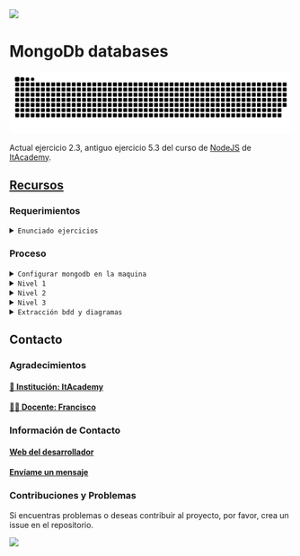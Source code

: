 <img src="https://user-images.githubusercontent.com/73097560/115834477-dbab4500-a447-11eb-908a-139a6edaec5c.gif">

# MongoDb databases
<a href="https://github.com/SKRTEEEEEE">
<div align="center">
  <img  src="https://github.com/SKRTEEEEEE/SKRTEEEEEE/blob/main/resources/img/grid-snake.svg"
       alt="snake" />
</div>
</a>

Actual ejercicio 2.3, antiguo ejercicio 5.3 del curso de [NodeJS](https://nodejs.org/en) de [ItAcademy](https://www.barcelonactiva.cat/es/itacademy).

## [Recursos](https://github.com/SKRTEEEEEE/markdowns/)
### Requerimientos
<details>
<summary><code>Enunciado ejercicios</code></summary>
<br/>

#### **Nivel 1:** 
- Una óptica, llamada “Cul d'Ampolla”, quiere informatizar la gestión de los clientes/as y ventas de gafas.

  1. En primer lugar, la óptica quiere saber cuál es el proveedor de cada una de las gafas. En concreto quiere saber de cada proveedor : El nombre, la dirección (calle, número, piso, puerta, ciudad, código postal y país), teléfono, fax, NIF.

  2. De las gafas se quiere saber: La marca, la graduación de cada vidrio, el tipo de montura (flotante, pasta o metálica), el color de la montura, el color de cada vidrio y el precio.

  3. De los clientes/as desea almacenar: El nombre, la dirección postal, el teléfono, el correo electrónico, la fecha de registro.
  4. Cuando llega un/a cliente/a nuevo, almacenar el/la cliente/a que le ha recomendado el establecimiento (siempre que alguien le haya recomendado).
  5. Nuestro sistema deberá indicar quién ha sido el empleado/a que ha vendido cada anteojo. Define qué día/hora se realiza la venta.
- Ejercicio 1, nivel 1.

  Imagina que tenemos la siguiente interfaz gráfica, desde el punto de vista de un cliente de la Óptica. ¿Cómo diseñarías la base de datos que facilitara la información?

  ![Imagen ejemplo frontend ejercicio](./public/mongodb1.jpg)

- Ejercicio 2, nivel 1

  ¿Y si el punto de vista fuera de la interfaz fueran las gafas?

  ![Imagen ejemplo frontend ejercicio](./public/mongodb2.jpg)

#### **Nivel 2:**
- Te han contratado para diseñar una web que permita realizar pedidos de comida a domicilio por Internet.

  _Ten en cuenta las siguientes indicaciones para modelar cómo sería la base de datos del proyecto:_

  1. Para cada cliente/a almacenamos un identificador único: Nombre, apellidos, dirección, código postal, localidad, provincia, número de teléfono.

  2. Una persona puede realizar muchos pedidos, pero un único pedido sólo puede ser realizado por una única persona. De cada pedido se almacena un identificador único: Fecha/hora de realización, si el pedido es para reparto a domicilio o para recoger en tienda, la cantidad de productos que se han seleccionado de cada tipo, el precio total además de una nota con información adicional.

  3. Un pedido puede constar de uno o varios productos.

  4. Los productos pueden ser pizzas, hamburguesas y bebidas. De cada producto se almacena un identificador único: Nombre, descripción, imagen, precio. En el caso de las pizzas existen varias categorías que pueden cambiar de nombre a lo largo del año.

  5. Un pedido es gestionado por una única tienda y una tienda puede manejar muchos pedidos. De cada tienda se almacena un identificador único: Dirección, código postal, localidad, provincia.

  6. En una tienda pueden trabajar muchos empleados y un empleado sólo puede trabajar en una tienda. De cada empleado/a, se almacena un identificador único: Nombre, apellidos, NIF, Teléfono, si trabaja como cocinero/ao repartidor/a. Para los pedidos de reparto a domicilio interesa guardar quién es el repartidor/a que hace la entrega del pedido y la fecha/hora del momento de la entrega.

  ![Imagen ejemplo frontend ejercicio](./public/mongodblvl2.jpg)

#### **Nivel 3:**
- Trataremos de hacer un modelo sencillo de cómo sería la base de datos para una versión reducida de YouTube.

  1. De cada usuario/a guardamos un identificador único: Email, password, nombre de usuario/a, fecha de nacimiento, sexo, país, código postal.

  2. Un usuario/a publica vídeos. De cada vídeo guardamos un identificador único: Un título, una descripción, un tamaño, el nombre del archivo de vídeo, duración del vídeo, un thumbnail, el número de reproducciones, el número de likes, el número de dislikes.

  3. Un vídeo puede tener tres estados distintos: público, oculto y privado. Un vídeo puede tener muchas etiquetas. Interesa guardar quién es el usuario/a que publica el vídeo y en qué fecha/hora lo hace.

  4. Un usuario puede crear un canal. Un canal tiene un identificador único: Un nombre, una descripción, una fecha de creación.

  5. Un usuario/a puede suscribirse a los canales de otros usuarios/as. Un usuario puede darle un like o un dislike a un vídeo una única vez. Habrá que llevar un registro de los usuarios/as que le han dado like y dislike a un determinado vídeo y en qué fecha/hora lo hicieron.

  6. Un usuario puede crear playlists con los vídeos que le gustan. Cada playlist tiene un identificador único: un nombre, una fecha de creación, un estado que indica que puede ser pública o privada.

  7. Un usuario puede escribir comentarios en un vídeo determinado. Cada comentario está identificado por un identificador único: El texto del comentario, la fecha/hora en la que se realizó.

  ![Imagen ejemplo frontend ejercicio](./public/mongodblvl3.jpg)

</details>

### Proceso
<details><summary><code>Configurar mongodb en la maquina </code></summary></br>

**_Para windows_**
##### Descargar y instalar [MongoDB Community Server](https://www.mongodb.com/try/download/community)
- _Si no tenemos MongoDB Community Server_
- Accedemos a la version actual de la comunidad de MongoDb Server, podemos encontrar-la en [esta pagina](https://www.mongodb.com/try/download/community).
- Configuramos la version para el tipo de arquitectura que utilize nuestro PC(x64/x32) y hacemos click a descargar. 
- Una vez descargada, instalaremos con la configuración por defecto(todo aceptar/continuar)
##### Conectar red local
- _Si no tenemos una red conectada a MongoDb Community Server_
- Una vez instalado, podemos abrir MongoDBCompass
- Una vez abierto, podemos hacer click en la opción de nuevo conexión. En las opciones, dejaremos el URI por defecto, `mongodb://localhost:27017`. En nombre podremos Local` y en color pondremos el que deseemos, se recomienda verde.

</details>

<details><summary><code><bold>Nivel 1</bold> </code></summary></br>

- _En este caso vamos a realizar las bases de datos con la inferencia de MongoDb y utilizando su shell._
##### Crear bases de datos y colecciones
- Creamos la base de datos con el siguiente comando:
  ```js
  use culDAmpolla
  ```
- Creamos la colección para los proveedores
  ```js
  db.proveedores.insertOne({
  nombre: "Grefusa",
  direccion: {
    calle: "Calle Dolores",
    numero: NumberInt(123),
    piso: NumberInt(1),
    puerta: "A",
    ciudad: "Barcelona",
    codigo_postal: "08198",
    pais: "Catalunya"
  },
  telefono: "+34-123456789",
  fax: "+34-987654321",
  nif: "NIF123456"
  })
  ```
- Creamos la colección para las monturas
  ```js
  db.gafas.insertOne({
    marca: "Guess",
    graduacion: {
      vidrio1: "+1.5",
      vidrio2: "+1"
    },
    tipo_montura: "Pasta",
    color_montura: "Verde",
    color_vidrio: {
      vidrio1: "Rojo",
      vidrio2: "Verde"
    },
    precio: 100.00
  });
  ```
- Creamos la colección para los clientes
  ```js
  //Cliente sin recomendación
  db.clientes.insertOne({
  nombre: "Aitor Tilla",
  direccion_postal: {
    calle: "Calle Buenavista",
    numero: NumberInt(26),
    piso: NumberInt(17),
    puerta: "B",
    ciudad: "Zaragosa",
    codigo_postal: "54321",
    pais: "España"
  },
  telefono: "+34-987654321",
  correo_electronico: "cocinitas.tortilla@gmail.com",
  fecha_registro: new Date()
  });
  //Cliente con recomendación
  db.clientes.insertOne({
  nombre: "Rosa Melano",
  direccion_postal: {
    calle: "Calle Delicias",
    numero: NumberInt(126),
    piso: NumberInt(7),
    puerta: "1",
    ciudad: "Barcelona",
    codigo_postal: "09182",
    pais: "España"
  },
  telefono: "+34-987654321",
  correo_electronico: "cocinitas.tortilla@gmail.com",
  fecha_registro: new Date(),
	recomendado: ObjectId('66ed96e404f9e9428482e6a6')
  });
  ```
- Creamos la colección para las ventas
  ```js
  db.ventas.insertMany([
    {
  cliente_id: ObjectId("66ed96e404f9e9428482e6a6"), 
  gafas_id: ObjectId('66ed94d804f9e9428482e6a5'), 
  empleado: "El pepe",
  fecha_hora: new Date()
  },{
  cliente_id: ObjectId("66ed97d904f9e9428482e6a7"), 
  gafas_id: ObjectId('66ed94d804f9e9428482e6a5'), 
  empleado: "El pepe",
  fecha_hora: new Date()
  }]);
  ```
##### Añadir "indexation"
- **"Indexation" para el ejercicio 1 del nivel 1:**
  ```js
  db.clientes.createIndex({
  "direccion_postal.ciudad": 1,
  telefono: 1,
  correo_electronico: 1,
  fecha_registro: -1
  });
  ```
- **"Indexation" para el ejercicio 2 del nivel 1:**
  - _Se ignora el campo proveedores en la búsqueda de gafas ya que no era requerimiento para la bdd_
  ```js
  //Indice búsqueda gafas
  db.gafas.createIndex({
  marca: 1,
  tipo_montura: 1,
  precio: 1
  });
  //Indice búsqueda proveedores
  db.proveedores.createIndex({
  nombre: 1
  });
  //Indice búsqueda clientes
  db.clientes.createIndex({
  nombre: 1
  });
  ```

</details>

<details><summary><code><bold>Nivel 2</bold> </code></summary><br/>

- _En este caso vamos a utilizar el método validador de MongoDb y la shell_
##### Creación bases de datos y colecciones
- Creamos la base de datos con el siguiente comando:
  ```js
  use foodDeliDB
  ```
- Creamos la colección para los clientes:
  ```js
  db.createCollection("clientes", {
   validator: {
      $jsonSchema: {
         bsonType: "object",
         required: ["nombre", "apellidos", "direccion", "codigoPostal", "localidad", "provincia", "telefono"],
         properties: {
            nombre: {
                bsonType: "string",
                pattern: "^.{3,}$",
                description: "Debe ser una cadena de más de tres caracteres y es requerido"
            },
            apellidos: {
               bsonType: "string",
               pattern: "^.{3,}$",
              description: "Debe ser una cadena de más de tres caracteres y es requerido"
            },
            direccion: {
               bsonType: "string",
               description: "Debe ser una cadena y es requerido"
            },
            codigoPostal: {
               bsonType: "string",
               pattern: "^[0-9]{5}$",
               description: "Debe ser una cadena de 5 dígitos y es requerido"
            },
            localidad: {
               bsonType: "string",
               description: "Debe ser una cadena y es requerido"
            },
            provincia: {
               bsonType: "string",
               description: "Debe ser una cadena y es requerido"
            },
            telefono: {
               bsonType: "string",
               pattern: "^[0-9]{9}$",
               description: "Debe ser una cadena de 9 dígitos y es requerido"
            },
            email: {
               bsonType: "string",
               pattern: "^[a-zA-Z0-9._%+-]+@[a-zA-Z0-9.-]+.[a-zA-Z]{2,}$",
               description: "Debe ser una dirección de correo electrónico válida"
            },
            fechaRegistro: {
               bsonType: "date",
               description: "Debe ser una fecha válida"
            }
         }
      }
   }
  })
  ```

  <details><summary>Tests y población <code>clientes</code></summary>

  ##### Inserciones erróneas
  ```js
  //Inserción errónea por validación
  db.clientes.insertOne({
      "nombre": "Ana",                      // Correcto
      "apellidos": "Pérez",                 // Correcto
      "direccion": "Calle Falsa 123",      // Correcto
      "codigoPostal": "1234",               // Incorrecto: debe ser una cadena de 5 dígitos
      "localidad": "Madrid",                // Correcto
      "provincia": "Madrid",                // Correcto
      "telefono": "12345678",               // Incorrecto: debe ser una cadena de 9 dígitos
      "email": "ana.perez@ejemplo.com",     // Correcto
      "fechaRegistro": "2024-09-20T12:00:00Z" // Correcto
  })
  // insertMany(), algunos con errores otros correctos
  db.clientes.insertMany([
    {
        "nombre": "Ana",
        "apellidos": "Pérez",
        "direccion": "Calle Gran Vía 12",
        "codigoPostal": "28013",              // Correcto
        "localidad": "Madrid",
        "provincia": "Madrid",
        "telefono": "612345678",              // Correcto
        "email": "ana.perez@ejemplo.com",
        "fechaRegistro": new Date("2024-09-20T12:00:00Z")
    },
    {
        "nombre": "Luis",
        "apellidos": "García",
        "direccion": "Avenida de la Paz 45",
        "codigoPostal": "28002",              // Correcto
        "localidad": "Madrid",
        "provincia": "Madrid",
        "telefono": "123456789",              // Incorrecto: debe ser una cadena de 9 dígitos
        "email": "luis.garcia@ejemplo.com",
        "fechaRegistro": new Date("2024-09-20T12:00:00Z")
    },
    {
        "nombre": "María",
        "apellidos": "López",
        "direccion": "Calle de Vallehermoso 99",
        "codigoPostal": "28015",              // Correcto
        "localidad": "Madrid",
        "provincia": "Madrid",
        "telefono": "98765432",               // Incorrecto: debe ser una cadena de 9 dígitos
        "email": "maria.lopez@ejemplo.com",
        "fechaRegistro": new Date("2024-09-20T12:00:00Z")
    },
    {
        "nombre": "Carlos",
        "apellidos": "Martínez",
        "direccion": "Calle del Arenal 5",
        "codigoPostal": "28001",              // Correcto
        "localidad": "Madrid",
        "provincia": "Madrid",
        "telefono": "612345678",              // Correcto
        "email": "carlos.martinez@ejemplo.com",
        "fechaRegistro": new Date("2024-09-20T12:00:00Z")
    },
    {
        "nombre": "Sofía",
        "apellidos": "Hernández",
        "direccion": "Calle de Serrano 88",
        "codigoPostal": "28006",              // Correcto
        "localidad": "Madrid",
        "provincia": "Madrid",
        "telefono": "1234567",                // Incorrecto: debe ser una cadena de 9 dígitos
        "email": "sofia.hernandez@ejemplo.com",
        "fechaRegistro": new Date("2024-09-20T12:00:00Z")
    }
  ])
  ```
  ##### Inserciones correctas
  ```js
  //Inserción simple
  db.clientes.insertOne({
  nombre: "María",
  apellidos: "González López",
  direccion: "Calle Mayor 123, 2º Izquierda",
  codigoPostal: "28001",
  localidad: "Madrid",
  provincia: "Madrid",
  telefono: "912345678",
  email: "maria.gonzalez@email.com",
  fechaRegistro: new Date()
  })
  //Inserción múltiple
  db.clientes.insertMany([
  {
    nombre: "Juan",
    apellidos: "Pérez Martínez",
    direccion: "Avenida de la Constitución 45",
    codigoPostal: "41001",
    localidad: "Sevilla",
    provincia: "Sevilla",
    telefono: "954123456",
    email: "juan.perez@email.com",
    fechaRegistro: new Date()
  },
  {
    nombre: "Anna",
    apellidos: "López García",
    direccion: "Calle Gran Vía 67, 3º Derecha",
    codigoPostal: "08001",
    localidad: "Barcelona",
    provincia: "Barcelona",
    telefono: "934567890",
    email: "ana.lopez@email.com",
    fechaRegistro: new Date()
  },
  {
    nombre: "Carlos",
    apellidos: "Fernández Rodríguez",
    direccion: "Calle Portales 23",
    codigoPostal: "26001",
    localidad: "Logroño",
    provincia: "La Rioja",
    telefono: "941234567",
    email: "carlos.fernandez@email.com",
    fechaRegistro: new Date()
  }
  ])
  ```
  </details>
- Creamos la colección para los pedidos:
  ```js
  db.createCollection("pedidos", {
   validator: {
      $jsonSchema: {
         bsonType: "object",
         required: ["idCliente","idTienda", "entrega", "productos", "precioTotal", "timestamp"],
         properties: {
            idCliente: {
              bsonType: "objectId",
              description: "Debe ser un ObjectId valido y es requerido"
            },
            idTienda:{
              bsonType: "objectId",
              description: "Debe ser un ObjectId valido y es requerido"
            },
            entrega: {
               bsonType: "object",
               required: ["tipo"],
               properties: {
                tipo: {
                  enum: ["recoger", "domicilio"],
                  description: "Debe ser 'domicilio' o 'recoger' y es requerido"
                },
                repartidorId: {
                  bsonType: "objectId",
                  description: "Dene ser un ObjectId valido"
                },
                fechaEntrega: {
                  bsonType: "date",
                  description: "Debe ser una fecha y hora válida"

                }
               },
               description: "Debe incluir el tipo 'domicilio' o 'recoger'"
            },
            productos: {
               bsonType: "array",
               minItems: 1,
               items: {
                  bsonType: "object",
                  required: ["productoId", "cantidad", "precio"],
                  properties: {
                     productoId: {
                        bsonType: "objectId",
                        description: "Debe ser un ObjectId válido y es requerido"
                     },
                     cantidad: {
                        bsonType: "int",
                        minimum: 1,
                        description: "Debe ser un entero mayor que 0 y es requerido"
                     },
                     precio: {
                        bsonType: "double",
                        minimum: 0,
                        description: "Debe ser un número decimal no negativo y es requerido"
                     }
                  }
               },
               description: "Debe ser un array de al menos un producto y es requerido"
            },
            precioTotal: {
               bsonType: "double",
               minimum: 0,
               description: "Debe ser un número decimal no negativo y es requerido"
            },
            notaAdicional: {
               bsonType: "string",
               description: "Debe ser una cadena si está presente"
            },
            timestamp: {
               bsonType: "date",
               description: "Debe ser la fecha y hora de creación del pedido"
            }
         }
      }
   }
  })
  ```

   <details><summary>Población <code>pedidos</code></summary>

  ##### Inserciones correctas
  ```js
  db.pedidos.insertMany([
  {
    idCliente: ObjectId('66edc2b604f9e9428482e6c4'),
    idTienda: ObjectId('66edd37a04f9e9428482e6d1'),
    entrega: {
      tipo: "domicilio",
      repartidorId: ObjectId('66edd8e604f9e9428482e6d4'),
      fechaEntrega: new Date("2024-09-20T14:30:00Z")
    },
    productos: [
      {
        productoId: ObjectId('66edd06604f9e9428482e6c9'),
        cantidad: 2,
        precio: 8.5
      },
      {
        productoId: ObjectId('66edd0af04f9e9428482e6cc'),
        cantidad: 1,
        precio: 6.99
      }
    ],
    precioTotal: 23.99,
    notaAdicional: "Entregar por la puerta trasera.",
    timestamp: new Date()
  },
  {
    idCliente: ObjectId('66edc2b604f9e9428482e6c5'),
    idTienda: ObjectId('66edd37a04f9e9428482e6d0'),
    entrega: {
      tipo: "recoger",
      fechaEntrega: new Date("2024-09-20T15:00:00Z")
    },
    productos: [
      {
        productoId: ObjectId('66edd0af04f9e9428482e6cd'),
        cantidad: 3,
        precio: 1.5
      }
    ],
    precioTotal: 4.5,
    timestamp: new Date()
  }
  ]);
  ```

  </details>
- Creamos la colección para los productos:
  ```js
  db.createCollection("productos", {
  validator: {
    $jsonSchema: {
      bsonType: "object",
      required: ["nombre", "descripcion", "imagen", "precio", "categoria"],
      properties: {  
        nombre: {
          bsonType: "string",
          description: "Debe ser una cadena de texto y es requerido"
        },
        descripcion: {
          bsonType: "string",
          description: "Debe ser una cadena de texto y es requerido"
        },
        imagen: {
          bsonType: "string",
          pattern: "^(http|https)://",
          description: "Debe ser una URL válida que comience con http o https"
        },
        precio: {
          bsonType: "double",
          minimum: 0,
          description: "Debe ser un número decimal no negativo y es requerido"
        },
        categoria: {
          enum: ["pizza", "hamburguesa", "bebida"],
          description: "Debe ser 'pizza', 'hamburguesa' o 'bebida' y es requerido"
        },
        categoriasPizza: {
          bsonType: "array",
          items: {
            bsonType: "string"
          },
          description: "Especifica las categorías de pizza (si aplica). Solo para productos de la categoría 'pizza'"
        }
      }
    }
  }
  });
  ```

  <details><summary>Tests y población <code>productos</code></summary>

  ##### Inserciones erróneas
  ```js
  //Inserción errónea por validación
  db.productos.insertOne({
    nombre: "Pizza Cuatro Quesos",
    descripcion: "Pizza con mezcla de cuatro quesos italianos",
    imagen: "https://ejemplo.com/pizza_cuatro_quesos.jpg",
    precio: -5.50,  // Precio negativo, no válido
    categoria: "pizza",
    categoriasPizza: ["quesos", "especial"]
  });

  // insertMany(), algunos con errores otros correctos
  db.productos.insertMany([
    {
      nombre: "Hamburguesa Vegetal",
      descripcion: "Hamburguesa a base de plantas",
      imagen: "ftp://ejemplo.com/hamburguesa_vegetal.jpg",  // URL inválida (debe comenzar con http o https)
      precio: 7.99,
      categoria: "hamburguesa"
    },
    {
      nombre: "Pizza Especial",
      descripcion: "Pizza con ingredientes especiales",
      imagen: "https://ejemplo.com/pizza_especial.jpg",
      precio: 12.99,
      categoria: "ensalada"  // Categoría no válida (debe ser pizza, hamburguesa o bebida)
    }
  ]);
  ```
  ##### Inserciones correctas
  ```js
  //Inserción simple
  db.productos.insertOne({
    nombre: "Pizza Margarita",
    descripcion: "Pizza clásica con tomate y mozzarella",
    imagen: "https://ejemplo.com/pizza_margarita.jpg",
    precio: 8.50,
    categoria: "pizza",
    categoriasPizza: ["clásica", "vegetariana"]
  });

  //Inserción múltiple
  db.productos.insertMany([
    {
      nombre: "Hamburguesa Clásica",
      descripcion: "Hamburguesa con lechuga, tomate y queso",
      imagen: "https://ejemplo.com/hamburguesa_clasica.jpg",
      precio: 6.99,
      categoria: "hamburguesa"
    },
    {
      nombre: "Coca Cola",
      descripcion: "Bebida gaseosa de cola",
      imagen: "https://ejemplo.com/coca_cola.jpg",
      precio: 1.50,
      categoria: "bebida"
    }
  ]);

  ```
  </details>

- Creamos la colección para las tiendas:
  ```js
  db.createCollection("tiendas", {
  validator: {
    $jsonSchema: {
      bsonType: "object",
      required: ["direccion", "codigoPostal", "localidad", "provincia"],
      properties: {
        direccion: {
          bsonType: "string",
          description: "Debe ser una cadena de texto y es requerida"
        },
        codigoPostal: {
          bsonType: "string",
          pattern: "^[0-9]{5}$",
          description: "Debe ser un código postal válido de 5 dígitos y es requerido"
        },
        localidad: {
          bsonType: "string",
          description: "Debe ser una cadena de texto y es requerida"
        },
        provincia: {
          bsonType: "string",
          description: "Debe ser una cadena de texto y es requerida"
        }
      }
    }
  }
  });
  ```
  
  <details><summary>Tests y población <code>tiendas</code></summary>

  ##### Inserciones erróneas
  ```js
  //Inserción errónea por validación
    db.tiendas.insertOne({
    direccion: 999, // Debe ser string
    codigoPostal: "1234",  // Código postal inválido (debe tener 5 dígitos)
    localidad: "Barcelona",
    provincia: "Barcelona"
  });
  // insertMany(), algunos con errores otros correctos
  db.tiendas.insertMany([
  {
    direccion: "Calle del Carmen 222",
    codigoPostal: "29001",
    localidad: "Málaga",
    provincia: "Málaga"
  },
  {
    // Falta la dirección, lo que provocará que falle
    codigoPostal: "08001",
    localidad: "Barcelona",
    provincia: "Barcelona"
  }
  ]);
  ```

  ##### Inserciones correctas

  ```js
  //Inserción simple
  db.tiendas.insertOne({
    direccion: "Calle Falsa 123",
    codigoPostal: "28001",
    localidad: "Madrid",
    provincia: "Madrid"
  });

  //Inserción múltiple
  db.tiendas.insertMany([
    {
      direccion: "Avenida de la Constitución 456",
      codigoPostal: "41001",
      localidad: "Sevilla",
      provincia: "Sevilla"
    },
    {
      direccion: "Plaza Mayor 789",
      codigoPostal: "46001",
      localidad: "Valencia",
      provincia: "Valencia"
    }
  ]);

  ```
  </details>

- Creamos la colección para los empleados:
  ```js
  db.createCollection("empleados", {
  validator: {
    $jsonSchema: {
      bsonType: "object",
      required: ["nombre", "apellidos", "NIF", "telefono", "rol", "idTienda"],
      properties: {
        nombre: {
          bsonType: "string",
          description: "Debe ser una cadena de texto y es requerido"
        },
        apellidos: {
          bsonType: "string",
          description: "Debe ser una cadena de texto y es requerido"
        },
        NIF: {
          bsonType: "string",
          pattern: "^[0-9]{8}[A-Z]$",
          description: "Debe ser un NIF válido y es requerido"
        },
        telefono: {
          bsonType: "string",
          pattern: "^[0-9]{9}$",
          description: "Debe ser un número de teléfono válido de 9 dígitos y es requerido"
        },
        rol: {
          enum: ["cocinero", "repartidor"],
          description: "Debe ser 'cocinero' o 'repartidor' y es requerido"
        },
        idTienda: {
          bsonType: "objectId",
          description: "Debe ser un ObjectId válido que referencia una tienda y es requerido"
        }
      }
    }
  }
  });
  ```
 
  <details><summary>Tests y población <code>empleados</code></summary>

  ##### Inserciones erróneas
  ```js
  //Inserción errónea por validación
  db.empleados.insertOne({
    nombre: "Ana",
    apellidos: "Martínez",
    NIF: "1234567X", // NIF inválido (debe tener 8 dígitos y una letra)
    telefono: "12345678", // Teléfono inválido (debe tener 9 dígitos)
    rol: "chef", // Rol inválido (debe ser 'cocinero' o 'repartidor')
    idTienda: ObjectId('66edd37a04f9e9428482e6d1')
  });

  // insertMany(), algunos con errores otros correctos
  db.empleados.insertMany([
  {
    nombre: "Luis",
    apellidos: "Sánchez",
    NIF: "23456789B",
    telefono: "12345", // Teléfono inválido (debe tener 9 dígitos)
    rol: "repartidor",
    idTienda: ObjectId('66edd37a04f9e9428482e6d0')
  },
  {
    nombre: "Laura",
    apellidos: "Fernández",
    NIF: "34567890C",
    telefono: "612345678",
    rol: "cocinero",
    // Falta idTienda (es requerido)
  }
  ]);

  ```

  ##### Inserciones correctas

  ```js
  //Inserción simple
  db.empleados.insertOne({
    nombre: "Juan",
    apellidos: "Pérez",
    NIF: "12345678A",
    telefono: "612345678",
    rol: "cocinero",
    idTienda: ObjectId('66edd37a04f9e9428482e6d1')
  });


  //Inserción múltiple
  db.empleados.insertMany([
    {
      nombre: "María",
      apellidos: "Gómez",
      NIF: "23456789B",
      telefono: "623456789",
      rol: "repartidor",
      idTienda: ObjectId('66edd37a04f9e9428482e6d0')
    },
    {
      nombre: "Pedro",
      apellidos: "López",
      NIF: "34567890C",
      telefono: "634567890",
      rol: "cocinero",
      idTienda: ObjectId('66edd33b04f9e9428482e6cf')
    }
  ]);
  ```
  </details>

</details>

<details><summary><code><bold>Nivel 3</bold> </code></summary><br/>

- _En este caso se utiliza un script de ts, junto a mongoose, para crear y poblar la base de datos_
##### Proceso elaboración
- _**No necesario una vez clonado!**_
1. Crear tipos bdd. Podemos [ver el archivo de tipos, haciendo click aquí](./src/types.d.ts)
2. Crear esquemas bdd utilizando mongoose. Podemos [ver el archivo de esquemas, haciendo click aquí](./src/schemas.ts)
3. Crear función para obtener conexión a nuestro entorno. Podemos [ver el archivo con la función de conexión, haciendo click aquí](./src/lib.ts)
4. Crear función principal encargada de ejecutar la conexión, crear y poblar la base de datos. Podemos ver [el archivo script de creación y población de la bdd, haciendo click aquí!](./src/initDb-script.ts)
##### Instalación dependencias
- Para instalar las dependencias, usar el siguiente comando:
```bash
npm i
```
##### Ejecutar script
- Ejecutar script para crear y poblar las bases de datos
```
npx ts-node src/initDb-script.ts
```

</details>


<details><summary><code><bold>Extracción bdd y diagramas</bold> </code></summary><br/>

##### Descargar y configurar/instalar [MongoDB Command Line Database Tools](https://www.mongodb.com/try/download/database-tools)
- _Si no tenemos MongoDB Command Line Database Tools_
- Descargar la version actual de MongoDB Command Line Database Tools, encuentra-la en [esta pagina](https://www.mongodb.com/try/download/database-tools).
- Descargar la version para el tipo de arquitectura que utilize nuestro PC(x64/x32). 
- Descomprimir el archivo descargado, en la carpeta deseada, se recomienda en `C:\Program Files\MongoDB`. Se recomienda cambiar el nombre a la carpeta a `Tools`.
##### Exportar colecciones usando `mongoexport`
- Abrir PowerShell con permisos de administrador: Buscar PowerShell, hacer click con el botón derecho y hacer click en la opción `Ejecutar como Administrador`.
- Navegar a la carpeta, utilizando el siguiente comando:
  ```powershell
  cd "C:\Program Files\MongoDB\Tools\bin"
  ```
- Una vez ubicado en la carpeta, proceder a la extracción de nuestro documento de la bdd en formato json, para ello utiliza este comando base:
  ```PowerShell
  .\mongoexport.exe --db <nombre-bdd> --collection <nombre-collection> --out <ruta-carpeta>/<archivo-salida>.json --jsonArray
  ```

  - En este caso, para la colección de usuarios de la base de datos, puedes utilizar este, pero **recuerda** sustituir con el nombre de tu usuario de Pc en el campo `<tu-usuario>`:
    ```PowerShell
    .\mongoexport.exe --db culDAmpolla --collection clientes --out "C:/Users/<tu-usuario>/Documents/culdamp.clientes.json" --jsonArray

    ```

  - Una vez lanzado el comando, debe aparecer este mensaje en la terminal:
    ```PowerShell
    2024-09-21T16:38:13.539+0200    connected to: mongodb://localhost/
    2024-09-21T16:38:13.575+0200    exported 2 records
    ```
- En este punto, en la carpeta de documentos podrás visualizar la colección creada.

</details>

## Contacto

### Agradecimientos
#### [🏫 Institución: ItAcademy](https://www.barcelonactiva.cat/es/itacademy)
#### [🧑‍🏫 Docente: Francisco](https://frivero.com.ar/)

### Información de Contacto
#### [Web del desarrollador](profile-skrt.vercel.app)
#### [Envíame un mensaje](mailto:adanreh.m@gmail.com)

### Contribuciones y Problemas

Si encuentras problemas o deseas contribuir al proyecto, por favor, crea un issue en el repositorio.

<img src="https://user-images.githubusercontent.com/73097560/115834477-dbab4500-a447-11eb-908a-139a6edaec5c.gif">